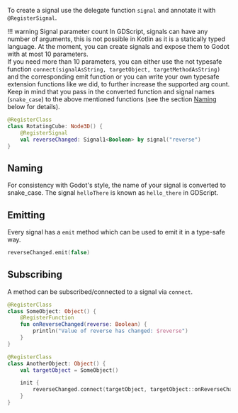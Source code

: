 To create a signal use the delegate function `signal` and annotate it with `@RegisterSignal`.

!!! warning Signal parameter count
    In GDScript, signals can have any number of arguments, this is not possible in Kotlin as it is a statically typed language. At the moment, you can create signals and expose them to Godot with at most 10 parameters.  
    If you need more than 10 parameters, you can either use the not typesafe function `connect(signalAsString, targetObject, targetMethodAsString)` and the corresponding emit function or you can write your own typesafe extension functions like we did, to further increase the supported arg count. Keep in mind that you pass in the converted function and signal names (`snake_case`) to the above mentioned functions (see the section [Naming](#naming) below for details).


```kotlin
@RegisterClass
class RotatingCube: Node3D() {
    @RegisterSignal
    val reverseChanged: Signal1<Boolean> by signal("reverse")
}
```

## Naming

For consistency with Godot's style, the name of your signal is converted to snake_case.
The signal `helloThere` is known as `hello_there` in GDScript.

## Emitting

Every signal has a `emit` method which can be used to emit it in a type-safe way.

```kotlin
reverseChanged.emit(false)
```

## Subscribing

A method can be subscribed/connected to a signal via `connect`.

```kt
@RegisterClass
class SomeObject: Object() {
    @RegisterFunction
    fun onReverseChanged(reverse: Boolean) {
        println("Value of reverse has changed: $reverse")
    }
}

@RegisterClass
class AnotherObject: Object() {
    val targetObject = SomeObject()

    init {
        reverseChanged.connect(targetObject, targetObject::onReverseChanged)
    }
}
```
